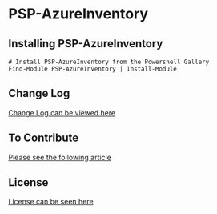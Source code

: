 # PSP-AzureInventory

## Installing PSP-AzureInventory

    # Install PSP-AzureInventory from the Powershell Gallery
    Find-Module PSP-AzureInventory | Install-Module

## Change Log

[Change Log can be viewed here](CHANGELOG.md)

## To Contribute

[Please see the following article](CONTRIBUTION.md)

## License

[License can be seen here](LICENSE.md)


